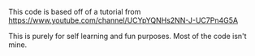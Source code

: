 This code is based off of a tutorial from
https://www.youtube.com/channel/UCYpYQNHs2NN-J-UC7Pn4G5A

This is purely for self learning and fun purposes. Most of the code isn't mine.